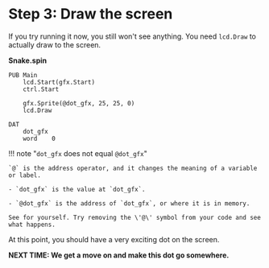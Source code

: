 # Step 3: Draw the screen

If you try running it now, you still won't see anything. You need
`lcd.Draw` to actually draw to the screen.

**Snake.spin**

```spin hl_lines="6"
PUB Main
    lcd.Start(gfx.Start)
    ctrl.Start

    gfx.Sprite(@dot_gfx, 25, 25, 0)
    lcd.Draw

DAT
    dot_gfx
    word    0
```

!!! note "`dot_gfx` does not equal `@dot_gfx`"

    `@` is the address operator, and it changes the meaning of a variable
    or label.

    - `dot_gfx` is the value at `dot_gfx`.

    - `@dot_gfx` is the address of `dot_gfx`, or where it is in memory.

    See for yourself. Try removing the \'@\' symbol from your code and see
    what happens.

At this point, you should have a very exciting dot on the screen.

**NEXT TIME: We get a move on and make this dot go somewhere.**
